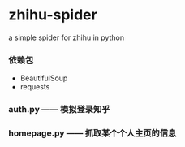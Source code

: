 # zhihu-spider
a simple spider for zhihu in python  

### 依赖包 
* BeautifulSoup
* requests

### auth.py —— 模拟登录知乎

### homepage.py —— 抓取某个个人主页的信息
